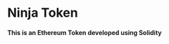 <h1> Ninja Token</h1>
<h4> This is an <strong>Ethereum Token </strong> developed using Solidity</h4>